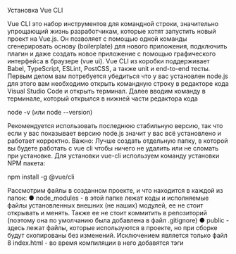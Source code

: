 Установка Vue CLI

Vue CLI это набор инструментов для командной строки, значительно упрощающий жизнь разработчикам, которые хотят запустить новый проект на Vue.js. Он позволяет с помощью одной команды сгенерировать основу (boilerplate) для нового приложения, подключить плагин и даже создать новое приложение с помощью графического интерфейса в браузере (vue ui).
Vue CLI из коробки поддерживает Babel, TypeScript, ESLint, PostCSS, а также unit и end-to-end тесты.
Первым делом вам потребуется убедиться что у вас установлен node.js для этого вам необходимо открыть командную строку в редакторе кода Visual Studio Code и открыть терминал.
Далее вводим команду в терминале, который открылся в нижней части редактора кода

node -v (или node --version)

Рекомендуется использовать последнюю стабильную версию, так что если у вас показывает версию node.js значит у вас всё установлено и работает корректно.
Важно: Лучше создать отдельную папку, в которой вы будете работать с vue cli чтобы ничего не удалить или не сломать при установке.
Для установки vue-cli используем команду установки NPM пакета:

npm install -g @vue/cli

Рассмотрим файлы в созданном проекте, и что находится в каждой из папок:
● node_modules - в этой папке лежат коды и исполняемые файлы
установленных внешних (не наших) модулей, ее не стоит открывать и менять.
Также ее не стоит коммитить в репозиторий (поэтому она по умолчанию была
добавлена в файл .gitignore)
● public - здесь лежат файлы, которые используются в проекте, но при сборке
будут скопированы без изменений. Исключением является только файл
8
index.html - во время компиляции в него добавятся тэги <script>,
подключающие трансформированные файлы .js.
● src - папка со исходным кодом проекта. Здесь будет лежать вся логика
нашего приложения
● src/assets - здесь обычно лежат изображения и css файлы со стилями,
которые используются в приложении
● src/components - папка, содержащая отдельные Vue компоненты в виде
файлов с расширением vue
● src/main.js - входной файл проекта во Vue, мы будем его изменять, когда
захотим что-нибудь подключить к нашему приложению, например - плагин.
● src/App.vue - корневой компонент приложения, все остальные компоненты
будут добавляться внутри него
● src/components/HelloWorld.vue - пример обычного компонента, который мы
подключаем
